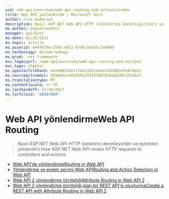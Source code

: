 ```yaml
---
uid: web-api/overview/web-api-routing-and-actions/index
title: Web API yönlendirme | Microsoft Docs
author: rick-anderson
description: Nasıl ASP.NET Web API HTTP isteklerini denetleyicileri ve eylemleri yönlendirir.
ms.author: aspnetcontent
manager: wpickett
ms.date: 01/26/2012
ms.topic: article
ms.assetid: 8447679a-2556-4411-b758-bbe55cfa4805
ms.technology: dotnet-webapi
ms.prod: .net-framework
msc.legacyurl: /web-api/overview/web-api-routing-and-actions
msc.type: chapter
ms.openlocfilehash: eee9d853e67cf8e13541a8ae570108a3564f8a51
ms.sourcegitcommit: 9a9483aceb34591c97451997036a9120c3fe2baf
ms.translationtype: MT
ms.contentlocale: tr-TR
ms.lasthandoff: 11/10/2017
ms.locfileid: "26567000"
---
```

<a name="web-api-routing"></a><span data-ttu-id="eb8aa-103">Web API yönlendirme</span><span class="sxs-lookup"><span data-stu-id="eb8aa-103">Web API Routing</span></span>
====================
> <span data-ttu-id="eb8aa-104">Nasıl ASP.NET Web API HTTP isteklerini denetleyicileri ve eylemleri yönlendirir.</span><span class="sxs-lookup"><span data-stu-id="eb8aa-104">How ASP.NET Web API routes HTTP requests to controllers and actions.</span></span>


- [<span data-ttu-id="eb8aa-105">Web API'de yönlendirme</span><span class="sxs-lookup"><span data-stu-id="eb8aa-105">Routing in Web API</span></span>](routing-in-aspnet-web-api.md)
- [<span data-ttu-id="eb8aa-106">Yönlendirme ve eylem seçimi Web API</span><span class="sxs-lookup"><span data-stu-id="eb8aa-106">Routing and Action Selection in Web API</span></span>](routing-and-action-selection.md)
- [<span data-ttu-id="eb8aa-107">Web API 2 yönlendirme özniteliği</span><span class="sxs-lookup"><span data-stu-id="eb8aa-107">Attribute Routing in Web API 2</span></span>](attribute-routing-in-web-api-2.md)
- [<span data-ttu-id="eb8aa-108">Web API 2 yönlendirme özniteliği olan bir REST API'si oluşturma</span><span class="sxs-lookup"><span data-stu-id="eb8aa-108">Create a REST API with Attribute Routing in Web API 2</span></span>](create-a-rest-api-with-attribute-routing.md)
